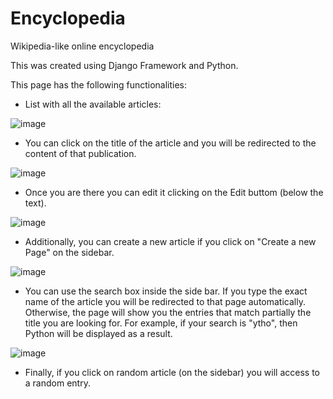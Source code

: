 # Encyclopedia
Wikipedia-like online encyclopedia

This was created using Django Framework and Python.

This page has the following functionalities:

- List with all the available articles:

![image](https://user-images.githubusercontent.com/64209661/160255679-c4468a5a-0a7e-4dbd-b72c-06a594d1fb61.png)

- You can click on the title of the article and you will be redirected to the content of that publication.

![image](https://user-images.githubusercontent.com/64209661/160255727-c09d032c-2582-4d09-bd4a-008e949fc986.png)

- Once you are there you can edit it clicking on the Edit buttom (below the text).

![image](https://user-images.githubusercontent.com/64209661/160255932-3f53ba52-c0a8-4f4a-bd65-320a137f5a34.png)

- Additionally, you can create a new article if you click on "Create a new Page" on the sidebar.

![image](https://user-images.githubusercontent.com/64209661/160255977-3a03d75b-2f77-4cf8-8e59-a5b6702a83c8.png)

- You can use the search box inside the side bar. If you type the exact name of the article you will be redirected to that page automatically. Otherwise, the page will show you the entries that match partially the title you are looking for. For example, if your search is "ytho", then Python will be displayed as a result.

![image](https://user-images.githubusercontent.com/64209661/160255869-83d167b4-2c90-4f09-a356-a8b608d0210a.png)

- Finally, if you click on random article (on the sidebar) you will access to a random entry.





